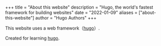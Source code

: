 +++
title = "About this website"
description = "Hugo, the world's fastest framework for building websites"
date = "2022-01-09"
aliases = ["about-this-website"]
author = "Hugo Authors"
+++

This website uses a web framework（[hugo](https://gohugo.io/)）.

Created for learning [hugo](https://gohugo.io/).